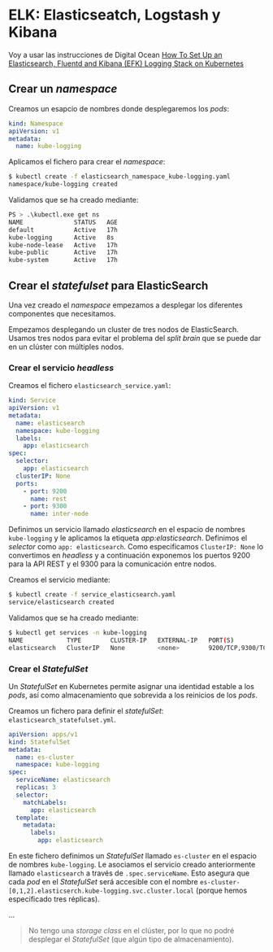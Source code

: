 # ELK: Elasticseatch, Logstash y Kibana

Voy a usar las instrucciones de Digital Ocean [How To Set Up an Elasticsearch, Fluentd and Kibana (EFK) Logging Stack on Kubernetes](https://www.digitalocean.com/community/tutorials/how-to-set-up-an-elasticsearch-fluentd-and-kibana-efk-logging-stack-on-kubernetes)

## Crear un *namespace*

Creamos un esapcio de nombres donde desplegaremos los *pods*:

```yaml
kind: Namespace
apiVersion: v1
metadata:
  name: kube-logging
```

Aplicamos el fichero para crear el *namespace*:

```bash
$ kubectl create -f elasticsearch_namespace_kube-logging.yaml
namespace/kube-logging created
```

Validamos que se ha creado mediante:

```bash
PS > .\kubectl.exe get ns
NAME              STATUS   AGE
default           Active   17h
kube-logging      Active   8s
kube-node-lease   Active   17h
kube-public       Active   17h
kube-system       Active   17h
```

## Crear el *statefulset* para ElasticSearch

Una vez creado el *namespace* empezamos a desplegar los diferentes componentes que necesitamos.

Empezamos desplegando un cluster de tres nodos de ElasticSearch. Usamos tres nodos para evitar el problema del *split brain* que se puede dar en un clúster con múltiples nodos.

### Crear el servicio *headless*

Creamos el fichero `elasticsearch_service.yaml`:

```yaml
kind: Service
apiVersion: v1
metadata:
  name: elasticsearch
  namespace: kube-logging
  labels:
    app: elasticsearch
spec:
  selector:
    app: elasticsearch
  clusterIP: None
  ports:
    - port: 9200
      name: rest
    - port: 9300
      name: inter-node
```

Definimos un servicio llamado *elasticsearch* en el espacio de nombres `kube-logging` y le aplicamos la etiqueta *app:elasticsearch*. Definimos el *selector* como `app: elasticsearch`. Como especificamos `ClusterIP: None` lo convertimos en *headless* y a continuación exponemos los puertos 9200 para la API REST y el 9300 para la comunicación entre nodos.

Creamos el servicio mediante:

```bash
$ kubectl create -f service_elasticsearch.yaml
service/elasticsearch created
```

Validamos que se ha creado mediante:

```bash
$ kubectl get services -n kube-logging
NAME            TYPE        CLUSTER-IP   EXTERNAL-IP   PORT(S)             AGE
elasticsearch   ClusterIP   None         <none>        9200/TCP,9300/TCP   63s
```

### Crear el *StatefulSet*

Un *StatefulSet* en Kubernetes permite asignar una identidad estable a los *pods*, así como almacenamiento que sobrevida a los reinicios de los *pods*.

Creamos un fichero para definir el *statefulSet*: `elasticsearch_statefulset.yml`.

```yaml
apiVersion: apps/v1
kind: StatefulSet
metadata:
  name: es-cluster
  namespace: kube-logging
spec:
  serviceName: elasticsearch
  replicas: 3
  selector:
    matchLabels:
      app: elasticsearch
  template:
    metadata:
      labels:
        app: elasticsearch
```

En este fichero definimos un *StatefulSet* llamado `es-cluster` en el espacio de nombres `kube-logging`. Le asociamos el servicio creado anteriormente llamado  `elasticsearch` a través de `.spec.serviceName`. Esto asegura que cada *pod* en el *StatefulSet* será accesible con el nombre `es-cluster-[0,1,2].elasticserch.kube-logging.svc.cluster.local` (porque hemos especificado tres réplicas).

...

> No tengo una *storage class* en el clúster, por lo que no podré desplegar el *StatefulSet* (que algún tipo de almacenamiento).
